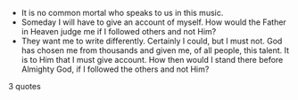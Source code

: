  - It is no common mortal who speaks to us in this music.
 - Someday I will have to give an account of myself. How would the Father in Heaven judge me if I followed others and not Him?
 - They want me to write differently. Certainly I could, but I must not. God has chosen me from thousands and given me, of all people, this talent. It is to Him that I must give account. How then would I stand there before Almighty God, if I followed the others and not Him?

3 quotes